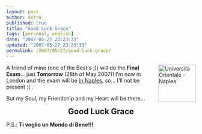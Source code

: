 ```yaml
---
layout: post
author: detro
published: true
title: "Good Luck Grace"
tags: [personal, english]
date: "2007-05-27 23:23:33"
updated: "2007-05-27 23:23:33"
permalink: /2007/05/27/good-luck-grace/
---
```


<img src="http://www.danpiz.net/napoli/images/Logo_Orientale.gif" alt="Università Orientale - Naples" align="right" width="100" />
A friend of mine (one of the Best's ;)) will do the <strong>Final Exam</strong>... just <strong>Tomorrow</strong> (28th of May 2007)!
I'm now in London and the exam will be <a href="http://maps.google.it/maps?f=q&hl=it&q=via+Chiatamone+61,+Napoli&sll=40.830502,14.246049&sspn=0.007793,0.016308&ie=UTF8&ll=40.83094,14.245577&spn=0.007793,0.016308&z=16&iwloc=addr&om=1" target="_blank">in Naples</a>, so... I'll not be present :( .

But my Soul, my Friendship and my Heart will be there...
<div align="center"><strong style="font-size: 150%; ">Good Luck Grace</strong></div>

P.S.: <strong>Ti voglio un Mondo di Bene!!!</strong>
